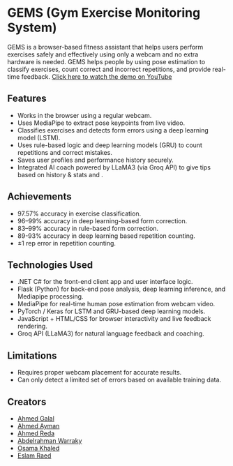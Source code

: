 # GEMS (Gym Exercise Monitoring System)

GEMS is a browser-based fitness assistant that helps users perform exercises safely and effectively using only a webcam and no extra hardware is needed. GEMS helps people by using pose estimation to classify exercises, count correct and incorrect repetitions, and provide real-time feedback. [Click here to watch the demo on YouTube](https://youtu.be/DDTzKsheceo)

## Features

- Works in the browser using a regular webcam.
- Uses MediaPipe to extract pose keypoints from live video.
- Classifies exercises and detects form errors using a deep learning model (LSTM).
- Uses rule-based logic and deep learning models (GRU) to count repetitions and correct mistakes.
- Saves user profiles and performance history securely.
- Integrated AI coach powered by LLaMA3 (via Groq API) to give tips based on history & stats and .


## Achievements

- 97.57% accuracy in exercise classification.
- 96–99% accuracy in deep learning-based form correction.
- 83–99% accuracy in rule-based form correction.
- 89-93% accuracy in deep learning based repetition counting.
- ±1 rep error in repetition counting.


## Technologies Used
- .NET C# for the front-end client app and user interface logic.
- Flask (Python) for back-end pose analysis, deep learning inference, and Mediapipe processing.
- MediaPipe for real-time human pose estimation from webcam video.
- PyTorch / Keras for LSTM and GRU-based deep learning models.
- JavaScript + HTML/CSS for browser interactivity and live feedback rendering.
- Groq API (LLaMA3) for natural language feedback and coaching.

## Limitations

- Requires proper webcam placement for accurate results.
- Can only detect a limited set of errors based on available training data.

## Creators 

- [Ahmed Galal](https://github.com/1AhmedGalal)
- [Ahmed Ayman](https://github.com/AhmedAymanMo)
- [Ahmed Reda](https://github.com/ahmedredaooooo)
- [Abdelrahman Warraky](https://github.com/0Abdelrahman1)
- [Osama Khaled](https://github.com)
- [Eslam Raed](https://github.com)
